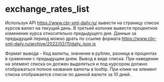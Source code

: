 # exchange_rates_list

Используя API https://www.cbr-xml-daily.ru/ 
вывести на страницу список курсов валют на текущий день. В третьей колонке вывести процентное изменение курса
относительно предыдущего дня. Данные за предыдущий период можно драть по ссылке
формата https://www.cbr-xml-daily.ru/archive/2022/02/11/daily_json.js

Формат вывода - Код валюты, значение в рублях, разница в процентах в сравнении с предыдущим днем. Вывод в виде списка.
При наведении на элемент списка он должен выделяться и под курсором должно отображаться полное название валюты в
tooltip. При клике на элемент списка отображается список по данной валюте за 10 дней.